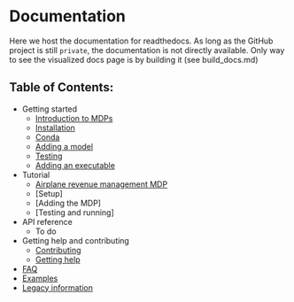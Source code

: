 # Documentation

Here we host the documentation for readthedocs.
As long as the GitHub project is still `private`, the documentation is not directly available.
Only way to see the visualized docs page is by building it (see build_docs.md)


## Table of Contents:

* Getting started
	* [Introduction to MDPs](source/getting_started/introduction_to_mdp.rst)
	* [Installation](source/getting_started/installation.rst)
	* [Conda](source/getting_started/conda.rst)
	* [Adding a model](source/getting_started/adding_model.rst)
	* [Testing](source/getting_started/testing.rst)
	* [Adding an executable](source/getting_started/adding_executable.rst)
* Tutorial
	* [Airplane revenue management MDP](source/tutorial/airplane_mdp.rst)
	* [Setup]
	* [Adding the MDP]
	* [Testing and running]
* API reference
	* To do
* Getting help and contributing
	* [Contributing](source/community/contributing.rst)
	* [Getting help](source/community/getting_help.rst)
* [FAQ](source/faq/faq.rst)
* [Examples](source/examples/examples.rst)
* [Legacy information](source/legacy/legacy.rst)